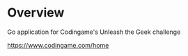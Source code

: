 # Overview
Go application for Codingame's Unleash the Geek challenge

https://www.codingame.com/home
